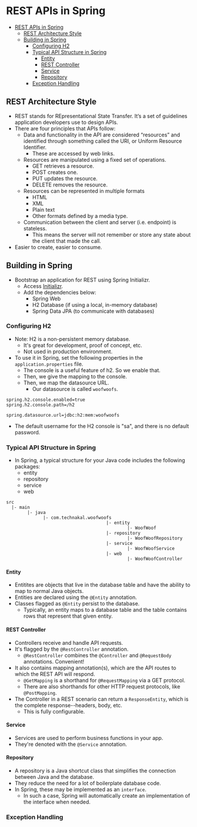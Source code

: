 # REST APIs in Spring

- [REST APIs in Spring](#rest-apis-in-spring)
  - [REST Architecture Style](#rest-architecture-style)
  - [Building in Spring](#building-in-spring)
    - [Configuring H2](#configuring-h2)
    - [Typical API Structure in Spring](#typical-api-structure-in-spring)
      - [Entity](#entity)
      - [REST Controller](#rest-controller)
      - [Service](#service)
      - [Repository](#repository)
    - [Exception Handling](#exception-handling)

## REST Architecture Style

- REST stands for REpresentational State Transfer. It’s a set of guidelines application developers use to design APIs.
- There are four principles that APIs follow:
  - Data and functionality in the API are considered “resources” and identified through something called the URI, or Uniform Resource Identifier.
    - These are accessed by web links.
  - Resources are manipulated using a fixed set of operations.
    - GET retrieves a resource.
    - POST creates one.
    - PUT updates the resource.
    - DELETE removes the resource.
  - Resources can be represented in multiple formats
    - HTML
    - XML
    - Plain text
    - Other formats defined by a media type.
  - Communication between the client and server (i.e. endpoint) is stateless.
    - This means the server will not remember or store any state about the client that made the call.
- Easier to create, easier to consume.

## Building in Spring

- Bootstrap an application for REST using Spring Initializr.
  - Access [Initializr](https://start.spring.io).
  - Add the dependencies below:
    - Spring Web
    - H2 Database (if using a local, in-memory database)
    - Spring Data JPA (to communicate with databases)

### Configuring H2

- Note: H2 is a non-persistent memory database.
  - It's great for development, proof of concept, etc.
  - Not used in production environment.
- To use it in Spring, set the following properties in the `application.properties` file.
  - The console is a useful feature of h2. So we enable that.
  - Then, we give the mapping to the console.
  - Then, we map the datasource URL.
    - Our datasource is called `woofwoofs`.

```
spring.h2.console.enabled=true
spring.h2.console.path=/h2

spring.datasource.url=jdbc:h2:mem:woofwoofs
```

- The default username for the H2 console is "sa", and there is no default password.

### Typical API Structure in Spring

- In Spring, a typical structure for your Java code includes the following packages:
  - entity
  - repository
  - service
  - web

```
src
  |- main
        |- java
              |- com.technakal.woofwoofs
                                      |- entity
                                              |- WoofWoof
                                      |- repository
                                              |- WoofWoofRepository
                                      |- service
                                              |- WoofWoofService
                                      |- web
                                              |- WoofWoofController
```

#### Entity

- Entitites are objects that live in the database table and have the ability to map to normal Java objects.
- Entities are declared using the `@Entity` annotation.
- Classes flagged as `@Entity` persist to the database.
  - Typically, an entity maps to a database table and the table contains rows that represent that given entity.

#### REST Controller

- Controllers receive and handle API requests.
- It's flagged by the `@RestController` annotation.
  - `@RestController` combines the `@Controller` and `@RequestBody` annotations. Convenient!
- It also contains mapping annotation(s), which are the API routes to which the REST API will respond.
  - `@GetMapping` is a shorthand for `@RequestMapping` via a GET protocol.
  - There are also shorthands for other HTTP request protocols, like `@PostMapping`.
- The Controller in a REST scenario can return a `ResponseEntity`, which is the complete response--headers, body, etc.
  - This is fully configurable.

#### Service

- Services are used to perform business functions in your app.
- They're denoted with the `@Service` annotation.

#### Repository

- A repository is a Java shortcut class that simplifies the connection between Java and the database.
- They reduce the need for a lot of boilerplate database code.
- In Spring, these may be implemented as an `interface`.
  - In such a case, Spring will automatically create an implementation of the interface when needed.

### Exception Handling
